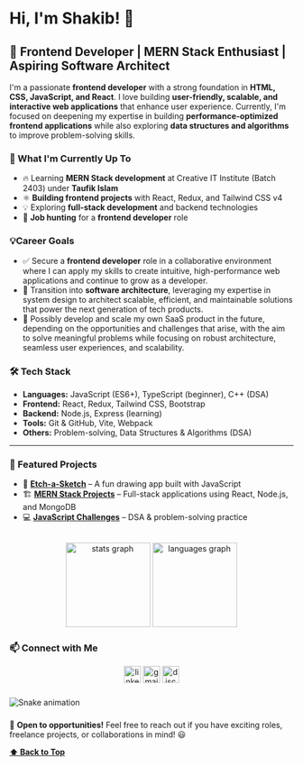 # Hi, I'm Shakib! 👋

## 🚀 Frontend Developer | MERN Stack Enthusiast | Aspiring Software Architect

I'm a passionate **frontend developer** with a strong foundation in **HTML, CSS, JavaScript, and React**. I love building **user-friendly, scalable, and interactive web applications** that enhance user experience. Currently, I'm focused on deepening my expertise in building **performance-optimized frontend applications** while also exploring **data structures and algorithms** to improve problem-solving skills.

### 🌱 What I'm Currently Up To

- 🔥 Learning **MERN Stack development** at Creative IT Institute (Batch 2403) under **Taufik Islam**
- ⚛️ **Building frontend projects** with React, Redux, and Tailwind CSS v4
- 💡 Exploring **full-stack development** and backend technologies
- 🎯 **Job hunting** for a **frontend developer** role

### 💡Career Goals

- ✅ Secure a **frontend developer** role in a collaborative environment where I can apply my skills to create intuitive, high-performance web applications and continue to grow as a developer.
- 🎯 Transition into **software architecture**, leveraging my expertise in system design to architect scalable, efficient, and maintainable solutions that power the next generation of tech products.
- 🎯 Possibly develop and scale my own SaaS product in the future, depending on the opportunities and challenges that arise, with the aim to solve meaningful problems while focusing on robust architecture, seamless user experiences, and scalability.

### 🛠 Tech Stack

- **Languages:** JavaScript (ES6+), TypeScript (beginner), C++ (DSA)
- **Frontend:** React, Redux, Tailwind CSS, Bootstrap
- **Backend:** Node.js, Express (learning)
- **Tools:** Git & GitHub, Vite, Webpack
- **Others:** Problem-solving, Data Structures & Algorithms (DSA)

<hr>

### 📂 Featured Projects

- 🎨 **[Etch-a-Sketch](https://github.com/yourusername/etch-a-sketch)** – A fun drawing app built with JavaScript
- 🏗️ **[MERN Stack Projects](https://github.com/yourusername/mern-projects)** – Full-stack applications using React, Node.js, and MongoDB
- 💻 **[JavaScript Challenges](https://github.com/yourusername/js-challenges)** – DSA & problem-solving practice

<br clear="both">

<div align="center">
  <img src="https://github-readme-stats.vercel.app/api?username=shakib97itis&hide_title=false&hide_rank=false&show_icons=true&include_all_commits=true&count_private=true&disable_animations=false&theme=dracula&locale=en&hide_border=false" height="150" alt="stats graph"  />
  <img src="https://github-readme-stats.vercel.app/api/top-langs?username=shakib97itis&locale=en&hide_title=true&layout=compact&card_width=320&langs_count=5&theme=dracula&hide_border=false" height="150" alt="languages graph"  />
</div>

### 📫 Connect with Me

<div align="center">
  <img src="https://img.shields.io/static/v1?message=LinkedIn&logo=linkedin&label=&color=0077B5&logoColor=white&labelColor=&style=for-the-badge" height="30" alt="linkedin logo"  />
  <img src="https://img.shields.io/static/v1?message=Gmail&logo=gmail&label=&color=D14836&logoColor=white&labelColor=&style=for-the-badge" height="30" alt="gmail logo"  />
  <img src="https://img.shields.io/static/v1?message=Discord&logo=discord&label=&color=7289DA&logoColor=white&labelColor=&style=for-the-badge" height="30" alt="discord logo"  />
</div>

###

<img src="https://raw.githubusercontent.com/shakib97itis/shakib97itis/output/snake.svg" alt="Snake animation" />

###

🚀 **Open to opportunities!** Feel free to reach out if you have exciting roles, freelance projects, or collaborations in mind! 😃

**[⬆ Back to Top](#shakib97itis)**
